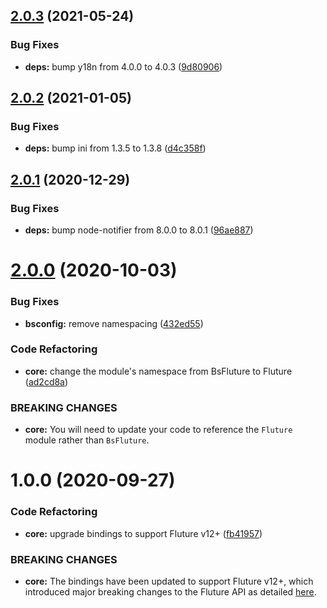 ## [2.0.3](https://github.com/benadamstyles/bs-fluture/compare/v2.0.2...v2.0.3) (2021-05-24)


### Bug Fixes

* **deps:** bump y18n from 4.0.0 to 4.0.3 ([9d80906](https://github.com/benadamstyles/bs-fluture/commit/9d80906a02e56adafcbf2fb8e49db20d6eb84b21))

## [2.0.2](https://github.com/benadamstyles/bs-fluture/compare/v2.0.1...v2.0.2) (2021-01-05)


### Bug Fixes

* **deps:** bump ini from 1.3.5 to 1.3.8 ([d4c358f](https://github.com/benadamstyles/bs-fluture/commit/d4c358f0a874bd886c6458a6ac83d3277ecbd14e))

## [2.0.1](https://github.com/benadamstyles/bs-fluture/compare/v2.0.0...v2.0.1) (2020-12-29)


### Bug Fixes

* **deps:** bump node-notifier from 8.0.0 to 8.0.1 ([96ae887](https://github.com/benadamstyles/bs-fluture/commit/96ae8877bccb65d1d68bc8f4fea9050b6e0f9ad8))

# [2.0.0](https://github.com/benadamstyles/bs-fluture/compare/v1.0.0...v2.0.0) (2020-10-03)


### Bug Fixes

* **bsconfig:** remove namespacing ([432ed55](https://github.com/benadamstyles/bs-fluture/commit/432ed55b2048b172fde6ab407d0cfbe862fa7aad))


### Code Refactoring

* **core:** change the module's namespace from BsFluture to Fluture ([ad2cd8a](https://github.com/benadamstyles/bs-fluture/commit/ad2cd8a270440092e6fa17cfed088b8578b4f873))


### BREAKING CHANGES

* **core:** You will need to update your code to reference the `Fluture` module rather than `BsFluture`.

# 1.0.0 (2020-09-27)


### Code Refactoring

* **core:** upgrade bindings to support Fluture v12+ ([fb41957](https://github.com/benadamstyles/bs-fluture/commit/fb41957))


### BREAKING CHANGES

* **core:** The bindings have been updated to support Fluture v12+, which introduced major breaking changes to the Fluture API as detailed [here](https://gist.github.com/Avaq/ee2c6c819db4c37258e9a226e6380a38#functions-use-simple-currying).

